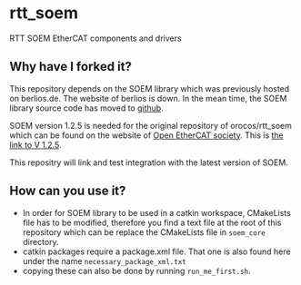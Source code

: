 # rtt_soem
RTT SOEM EtherCAT components and drivers

## Why have I forked it?
This repository depends on the SOEM library which was previously hosted on berlios.de.
The website of berlios is down. In the mean time, the SOEM library source code has moved to [github](https://github.com/OpenEtherCATsociety/SOEM).

SOEM version 1.2.5 is needed for the original repository of orocos/rtt_soem which can be found on the website of [Open EtherCAT society](https://github.com/OpenEtherCATsociety). This is [the link to V 1.2.5](http://openethercatsociety.github.io/dl/rel/SOEM1.2.5.tar.bz2).

This repositry will link and test integration with the latest version of SOEM.

## How can you use it?
- In order for SOEM library to be used in a catkin workspace, CMakeLists file has to be modified, therefore you find a text file at the root of this repository which can be replace the CMakeLists file in `soem_core` directory.
- catkin packages require a package.xml file. That one is also found here under the name `necessary_package_xml.txt`
- copying these can also be done by running `run_me_first.sh`.